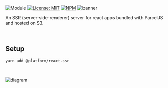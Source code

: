![Module](https://img.shields.io/badge/%40platform-react.ssr-%23EA4E7E.svg)
[![License: MIT](https://img.shields.io/badge/license-MIT-blue.svg)](https://opensource.org/licenses/MIT)
[![NPM](https://img.shields.io/npm/v/@platform/react.ssr.svg?colorB=blue&style=flat)](https://www.npmjs.com/package/@platform/react.ssr)
![banner](https://user-images.githubusercontent.com/185555/63076436-66585300-bf89-11e9-8bca-0b80ae5313d0.png)

An SSR (server-side-renderer) server for react apps bundled with ParcelJS and hosted on S3.

<p>&nbsp;<p>


## Setup

    yarn add @platform/react.ssr


<p>&nbsp;<p>

![diagram](https://user-images.githubusercontent.com/185555/63076383-2beeb600-bf89-11e9-843f-b221e95d1840.png)



<p>&nbsp;<p>
<p>&nbsp;<p>


